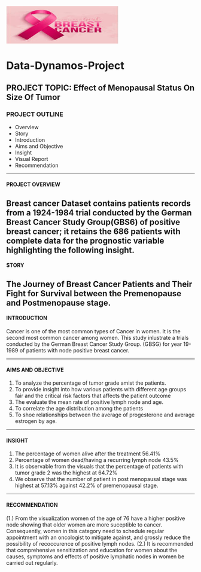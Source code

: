 <img src="Breast_cancer.jpg" width="300" height="100">

# Data-Dynamos-Project


## PROJECT TOPIC: Effect of Menopausal Status On Size Of Tumor

### PROJECT OUTLINE
- Overview
- Story
- Introduction
- Aims and Objective
- Insight
- Visual Report
- Recommendation

---
#### PROJECT OVERVIEW
Breast cancer Dataset contains patients records from a 1924-1984 trial conducted by the German Breast Cancer Study Group(GBS6) of positive breast cancer; it retains the 686 patients with complete data for the prognostic variable highlighting the following insight.
---
#### STORY
The Journey of Breast Cancer Patients and Their Fight for Survival between the Premenopause and Postmenopause stage.
---

#### INTRODUCTION
Cancer is one of the most common types of Cancer in women. It is the second most common cancer among women. This study inlustrate a trials conducted by the German Breast Cancer Study Group. (GBSG) for year 19-1989 of patients with node positive breast cancer.

---
#### AIMS AND OBJECTIVE
1. To analyze the percentage of tumor grade amist the patients.
2. To provide insight into how various patients with different age groups fair and the critical risk factors that affects the patient outcome
3. The evaluate the mean rate of positive lymph node and age.
4. To correlate the age distribution among the patients
5. To shoe relationships between the average of progesterone and average estrogen by age.
---

#### INSIGHT
1. The percentage of women alive after the treatment 56.41%
2. Percentage of women dead/having a recurring lymph node 43.5%
3. It is observable from the visuals that the percentage of patients with tumor grade 2 was the highest at 64.72%
4. We observe that the number of patient in post menopausal stage was highest at 57.13% against 42.2% of premenopausal stage.
---


#### RECOMMENDATION
(1.) From the visualization women of the age of 76 have a higher positive node showing that older women are more suceptible to cancer. Consequently, women in this category need to schedule regular appointment with an oncologist to mitigate against, and grossly reduce the possibility of recoccurence of positive lymph nodes. 
(2.) It is recommended that comprehensive sensitization and education for women about the causes, symptoms and effects of positive lymphatic nodes in women be carried out regularly.


